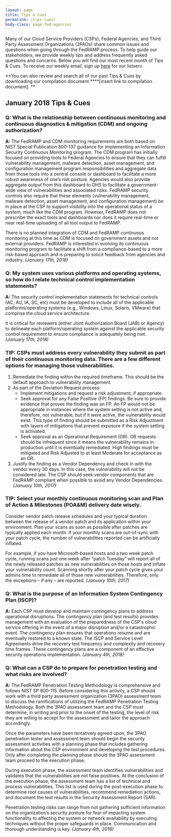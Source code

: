 ```yaml
---
layout: page
title: Tips & Cues
permalink: /tips-cues/
body-class: page-fed-agencies
---
```


Many of our Cloud Service Providers (CSPs), Federal Agencies, and Third Party Assessment Organizations (3PAOs) share common issues and questions when going through the FedRAMP process. To help guide our stakeholders, we provide weekly tips and address frequently asked questions and concerns. Below you will find our most recent month of Tips & Cues. To receive our weekly email, sign up [here](https://public.govdelivery.com/accounts/USGSA/subscriber/new?qsp=USGSA_2224) for our listserv. 

**You can also review and search all of our past Tips & Cues by downloading our compilation document ****[insert link to compilation document]. **
<h2>January 2018 Tips & Cues</h2>
<div class="q1">
<h3>Q: What is the relationship between continuous monitoring and continuous diagnostics & mitigation (CDM) and ongoing authorization?</h3>

<p><strong>A:</strong> The FedRAMP and CDM monitoring requirements are both based on NIST Special Publication 800-137 guidance for implementing an Information Security Continuous Monitoring program. The CDM program has initially focused on providing tools to Federal Agencies to ensure that they can fulfill vulnerability management, malware detection, asset management, and configuration management program responsibilities and aggregate data from those tools into a central console or dashboard to facilitate a more robust awareness of one’s risk posture. Agencies would also provide aggregate output from this dashboard to DHS to facilitate a government-wide view of vulnerabilities and associated risks. FedRAMP security controls also require that these elements (vulnerability management, malware detection, asset management, and configuration management) be in place at the CSP to support visibility into the operational status of a system, much like the CDM program. However, FedRAMP does not prescribe the exact tools and dashboards nor does it require real-time or near real-time uploading of all tool output to FedRAMP.
</p>
<p>
There is no planned integration of CDM and FedRAMP continuous monitoring at this time as CDM is focused on government assets and not external providers. FedRAMP is interested in evolving its continuous monitoring program to facilitate a shift from a compliance-based to a more risk-based approach and is preparing to solicit feedback from agencies and industry. <em>(January 17th, 2018) </em>
</p>
</div>

<div class="q2">
<h3>Q: My system uses various platforms and operating systems, so how do I relate technical control implementation statements?
</h3>

<p><strong>A:</strong> The security control implementation statements for technical controls (AC, AU, IA, SC, etc) must be developed to include all of the applicable platforms/operating systems (e.g., Windows, Linux, Solaris, VMware) that comprise the cloud service architecture.</p>
<p>It is critical for reviewers (either Joint Authorization Board (JAB) or Agency) to delineate each platform/operating system against the applicable security control requirement to ensure compliance is adequately being met. <em>(January 17th, 2018)</em> 
</p>
</div>

<div class="tip-1">
<h3>TIP: CSPs must address every vulnerability they submit as part of their continuous monitoring data. There are a few different options for managing those vulnerabilities.</h3>
<ol>
<li>Remediate the finding within the required timeframe. This should be the default approach to vulnerability management.</li>
<li>As part of the Deviation Request process:
<ul>
<li>Implement mitigations and request a risk adjustment, if appropriate.</li>
<li>Seek approval for any False Positive (FP) findings. Be sure to provide evidence that proves the finding was an FP. An FP would not be appropriate in instances where the system setting is not active and, therefore, not vulnerable, but if it were active, the vulnerability would exist. This type of finding should be submitted as a Risk Adjustment with layers of mitigations that prevent exposure if the system setting is activated.</li>
<li>Seek approval as an Operational Requirement (OR). OR requests should be infrequent since it means the vulnerability remains in production until it is eventually remediated. High findings must be mitigated and Risk Adjusted to at least Moderate for acceptance as an OR.</li></ul></li>
<li>Justify the finding as a Vendor Dependency and check in with the vendor every 30 days. In this case, the vulnerability will not be considered late. The CSP should seek vendor components that are FedRAMP compliant when possible to avoid any Vendor Dependencies. <em>(January 10th, 2017)</em></li>
</ol>
</div>

<div class="tip-1">
<h3>TIP: Select your monthly continuous monitoring scan and Plan of Action & Milestones (POA&M) delivery date wisely.
</h3>

<p>Consider vendor patch release schedules and your typical duration between the release of a vendor patch and its application within your environment. Plan your scans as soon as possible after patches are typically applied each month. If your monthly scans are out-of-sync with your patch cycle, the number of vulnerabilities reported can be artificially inflated.</p>
<p>For example, if you have Microsoft-based hosts and a two week patch cycle, running scans just one week after “patch Tuesday” will report all of the newly released patches as new vulnerabilities on those hosts and inflate your vulnerability count. Scanning shortly after your patch cycle gives your admins time to remediate all of those new vulnerabilities. Therefore, only the exceptions – if any – are reported. <em>(January 10th, 2017)</em></p>
</div>

<div class="q3">

<h3>Q: What is the purpose of an Information System Contingency Plan (ISCP)?</h3>

<p><strong>A:</strong> Each CSP must develop and maintain contingency plans to address operational disruptions. The contingency plan (and test results) provides management with an evaluation of the preparedness of the CSP's cloud service offering in the event of a major disruption and/or a catastrophic event. The contingency plan ensures that operations resume and are eventually restored to a known state. The ISCP and Service Level Agreements drive the recovery test frequency and complexity and recovery time frames. These contingency plans are a component of an effective security operations implementation. <em>(January 4th, 2018) </em>
</p>
</div>
<div class="q5">

<h3>Q: What can a CSP do to prepare for penetration testing and what risks are involved?</h3>

<p><strong>A:</strong> The FedRAMP Penetration Testing Methodology is comprehensive and follows NIST SP 800-115. Before considering this activity, a CSP should work with a third party assessment organization (3PAO) assessment team to discuss the ramifications of utilizing the FedRAMP Penetration Testing Methodology. Both the 3PAO assessment team and the CSP must determine, in writing and prior to the onset of the testing, the level of risk they are willing to accept for the assessment and tailor the approach accordingly.</p>
<p>Once the parameters have been tentatively agreed upon, the 3PAO penetration tester and assessment team should begin the security assessment activities with a planning phase that includes gathering information about the CSP environment and developing the test procedures. Only after completing the planning phase should the 3PAO assessment team proceed to the execution phase.</p>
<p>During execution phase, the assessment team identifies vulnerabilities and validates that the vulnerabilities are not false positives. At the conclusion of the execution phase, the assessment team has a list of technical and process vulnerabilities. This list is used during the post-execution phase to determine root causes of vulnerabilities, recommend remediation actions, and document the test results in the Security Assessment Report (SAR).</p>
<p>Penetration testing risks can range from not gathering sufficient information on the organization’s security posture for fear of impacting system functionality to affecting the system or network availability by executing techniques without the proper safeguards in place. Communication and thorough understanding is key. <em>(January 4th, 2018)</em> </p>
</div>
